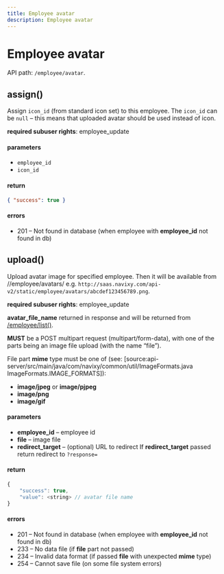 ```yaml
---
title: Employee avatar
description: Employee avatar
---
```


# Employee avatar

API path: `/employee/avatar`.

## assign()

Assign `icon_id` (from standard icon set) to this employee. 
The `icon_id` can be `null` – this means that uploaded avatar should be used instead of icon.

**required subuser rights**: employee_update

#### parameters

*   `employee_id`
*   `icon_id`

#### return

```json
{ "success": true }
```
    

#### errors

*   201 – Not found in database (when employee with **employee_id** not found in db)


## upload()

Upload avatar image for specified employee.
Then it will be available from //employee/avatars/
e.g. `http://saas.navixy.com/api-v2/static/employee/avatars/abcdef123456789.png`.

**required subuser rights**: employee_update

**avatar\_file\_name** returned in response and will be returned from [/employee/list()](employee.md#list).

**MUST** be a POST multipart request (multipart/form-data),
with one of the parts being an image file upload (with the name “file”).

File part **mime** type must be one of (see: \[source:api-server/src/main/java/com/navixy/common/util/ImageFormats.java ImageFormats.IMAGE_FORMATS\]):

*   **image/jpeg** or **image/pjpeg**
*   **image/png**
*   **image/gif**

#### parameters

*   **employee_id** – employee id
*   **file** – image file
*   **redirect_target** – (optional) URL to redirect
    If **redirect_target** passed return redirect to `?response=`

#### return

```js
{
    "success": true,
    "value": <string> // avatar file name
}
```

#### errors

*   201 – Not found in database (when employee with **employee_id** not found in db)
*   233 – No data file (if **file** part not passed)
*   234 – Invalid data format (if passed **file** with unexpected **mime** type)
*   254 – Cannot save file (on some file system errors)
